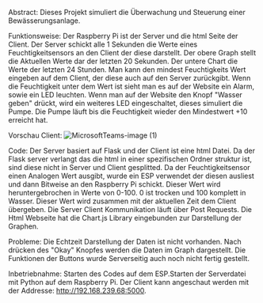 
Abstract:
Dieses Projekt simuliert die Überwachung und Steuerung einer Bewässerungsanlage.


Funktionsweise:
Der Raspberry Pi ist der Server und die html Seite der Client. Der Server schickt alle 1 Sekunden die Werte eines Feuchtigkeitsensors an den Client der diese darstellt.
Der obere Graph stellt die Aktuellen Werte dar der letzten 20 Sekunden. Der untere Chart die Werte der letzten 24 Stunden. Man kann den mindest Feuchtigkeits Wert eingeben auf dem Client, der diese auch auf den Server zurückgibt. 
Wenn die Feuchtigkeit unter dem Wert ist sieht man es auf der Website ein Alarm, sowie ein LED leuchten.
Wenn man auf der Website den Knopf "Wasser geben" drückt, wird ein weiteres LED eingeschaltet, dieses simuliert die Pumpe. Die Pumpe läuft bis die Feuchtigkeit wieder den Mindestwert +10 erreicht hat.

Vorschau Client:
![MicrosoftTeams-image (1)](https://github.com/FlorianEMeier/wlw-Projekt-Bew-sserungsanlage/assets/131971911/2b0cf0ad-4b0f-4fc6-b62f-f8a113482770)



Code:
Der Server basiert auf Flask und der Client ist eine html Datei. Da der Flask server verlangt das die html in einer spezifischen Ordner struktur ist, sind diese nicht in Server und Client gesplitted.
Da der Feuchtigkeitsensor einen Analogen Wert ausgibt, wurde ein ESP verwendet der diesen ausliest und dann Bitweise an den Raspberry Pi schickt.
Dieser Wert wird heruntergebrochen in Werte von 0-100. 0 ist trocken und 100 komplett in Wasser. Dieser Wert wird zusammen mit der aktuellen Zeit dem Client übergeben.
Die Server Client Kommunikation läuft über Post Requests.
Die Html Webseite hat die Chart.js Library eingebunden zur Darstellung der Graphen.

Probleme:
Die Echtzeit Darstellung der Daten ist nicht vorhanden. Nach drücken des "Okay" Knopfes werden die Daten im Graph dargestellt. Die Funktionen der Buttons wurde Serverseitig auch noch nicht fertig gestellt.


Inbetriebnahme:
Starten des Codes auf dem ESP.Starten der Serverdatei mit Python auf dem Raspberry Pi. Der Client kann angeschaut werden mit der Addresse: http://192.168.239.68:5000.
